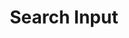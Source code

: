---
title: Search Input
category: Application
paid: false
isActive: true
ltr: {"vue":{"vueTail":[{"code":"<template>\n  <form class=\"max-w-md px-4 mx-auto mt-12\">\n    <div class=\"relative\">\n        <svg xmlns=\"http://www.w3.org/2000/svg\" class=\"absolute top-0 bottom-0 w-6 h-6 my-auto text-gray-400 left-3\"\n          fill=\"none\" viewBox=\"0 0 24 24\" stroke=\"currentColor\">\n          <path strokeLinecap=\"round\" strokeLinejoin=\"round\"\n            d=\"M21 21l-6-6m2-5a7 7 0 11-14 0 7 7 0 0114 0z\" />\n        </svg>\n      <input type=\"text\" placeholder=\"Search\"\n        class=\"w-full py-3 pl-12 pr-4 text-gray-500 border rounded-md outline-none bg-gray-50 focus:bg-white focus:border-indigo-600\" />\n    </div>\n  </form>\n</template>","label":"App.vue"}],"vueCss":[{"label":"App.vue","code":"<template>\n  <form\n    class=\"search-form-primary\">\n    <div class=\"search-form-container\">\n        <svg xmlns=\"http://www.w3.org/2000/svg\" class=\"search-icon\" fill=\"none\" viewBox=\"0 0 24 24\" stroke=\"currentColor\">\n            <path strokeLinecap=\"round\" strokeLinejoin=\"round\" strokeWidth={2} d=\"M21 21l-6-6m2-5a7 7 0 11-14 0 7 7 0 0114 0z\" />\n        </svg>\n        <input\n            type=\"text\"\n            placeholder=\"Search\"\n            class=\"search-input\"\n        />\n    </div>\n  </form>\n</template>"},{"code":"  .search-form-primary {\n  max-width: 28rem;\n  padding: 0px 1rem 0px 1rem;\n  margin: 3rem auto 0px auto;\n  }\n  .search-form-primary .search-form-container {\n    position: relative;\n  }\n  .search-form-primary .search-form-container .search-icon {\n    position: absolute;\n    top: 0;\n    bottom: 0;\n    width: 1.5rem;\n    height: 1.5rem;\n    margin-top: auto;\n    margin-bottom: auto;\n    left: 0.75rem;\n    color: #9ca3af;\n  }\n  .search-form-primary .search-form-container .search-input {\n    width: 100%;\n    padding: 0.75rem 1rem 0.75rem 3rem;\n    color: #6b7280;\n    border: solid 1px #e5e7eb;\n    border-radius: 0.375rem;\n    outline: none;\n    background-color: #f9fafb;\n  }\n  .search-form-primary .search-form-container .search-input:focus {\n    background-color: #FFF;\n    border: #4f46e5 1px solid;\n  }","label":"style.css"}]},"preview":"function App() {\n  return /*#__PURE__*/React.createElement(\"form\", {\n    onSubmit: e => e.preventDefault(),\n    className: \"max-w-md px-4 mx-auto mt-12\"\n  }, /*#__PURE__*/React.createElement(\"div\", {\n    className: \"relative\"\n  }, /*#__PURE__*/React.createElement(\"svg\", {\n    xmlns: \"http://www.w3.org/2000/svg\",\n    className: \"absolute top-0 bottom-0 w-6 h-6 my-auto text-gray-400 left-3\",\n    fill: \"none\",\n    viewBox: \"0 0 24 24\",\n    stroke: \"currentColor\"\n  }, /*#__PURE__*/React.createElement(\"path\", {\n    strokeLinecap: \"round\",\n    strokeLinejoin: \"round\",\n    strokeWidth: 2,\n    d: \"M21 21l-6-6m2-5a7 7 0 11-14 0 7 7 0 0114 0z\"\n  })), /*#__PURE__*/React.createElement(\"input\", {\n    type: \"text\",\n    placeholder: \"Search\",\n    className: \"w-full py-3 pl-12 pr-4 text-gray-500 border rounded-md outline-none bg-gray-50 focus:bg-white focus:border-indigo-600\"\n  })));\n}","react":{"jsxTail":[{"label":"App.jsx","code":"export default () => {\n    return (\n        <form\n            onSubmit={(e) => e.preventDefault()} \n            className=\"max-w-md px-4 mx-auto mt-12\">\n            <div className=\"relative\">\n                <svg xmlns=\"http://www.w3.org/2000/svg\" className=\"absolute top-0 bottom-0 w-6 h-6 my-auto text-gray-400 left-3\" fill=\"none\" viewBox=\"0 0 24 24\" stroke=\"currentColor\">\n                    <path strokeLinecap=\"round\" strokeLinejoin=\"round\" strokeWidth={2} d=\"M21 21l-6-6m2-5a7 7 0 11-14 0 7 7 0 0114 0z\" />\n                </svg>\n                <input\n                    type=\"text\"\n                    placeholder=\"Search\"\n                    className=\"w-full py-3 pl-12 pr-4 text-gray-500 border rounded-md outline-none bg-gray-50 focus:bg-white focus:border-indigo-600\"\n                />\n            </div>\n        </form>\n    )\n}"}],"jsxCss":[{"code":"export default () => {\n    return (\n        <form\n            onSubmit={(e) => e.preventDefault()} \n            className=\"search-form-primary\">\n            <div className=\"search-form-container\">\n                <svg xmlns=\"http://www.w3.org/2000/svg\" className=\"search-icon\" fill=\"none\" viewBox=\"0 0 24 24\" stroke=\"currentColor\">\n                    <path strokeLinecap=\"round\" strokeLinejoin=\"round\" strokeWidth={2} d=\"M21 21l-6-6m2-5a7 7 0 11-14 0 7 7 0 0114 0z\" />\n                </svg>\n                <input\n                    type=\"text\"\n                    placeholder=\"Search\"\n                    className=\"search-input\"\n                />\n            </div>\n        </form>\n    )\n}\n","label":"App.jsx"},{"label":"style.css","code":".search-form-primary {\n  max-width: 28rem;\n  padding: 0px 1rem 0px 1rem;\n  margin: 3rem auto 0px auto;\n}\n.search-form-primary .search-form-container {\n  position: relative;\n}\n.search-form-primary .search-form-container .search-icon {\n  position: absolute;\n  top: 0;\n  bottom: 0;\n  width: 1.5rem;\n  height: 1.5rem;\n  margin-top: auto;\n  margin-bottom: auto;\n  left: 0.75rem;\n  color: #9ca3af;\n}\n.search-form-primary .search-form-container .search-input {\n  width: 100%;\n  padding: 0.75rem 1rem 0.75rem 3rem;\n  color: #6b7280;\n  border: solid 1px #e5e7eb;\n  border-radius: 0.375rem;\n  outline: none;\n  background-color: #f9fafb;\n}\n.search-form-primary .search-form-container .search-input:focus {\n  background-color: #FFF;\n  border: #4f46e5 1px solid;\n}\n"}]}}
rtl: {"preview":"function App() {\n  return /*#__PURE__*/React.createElement(\"form\", {\n    onSubmit: e => e.preventDefault(),\n    className: \"max-w-md px-4 mx-auto mt-12\"\n  }, /*#__PURE__*/React.createElement(\"div\", {\n    className: \"relative\"\n  }, /*#__PURE__*/React.createElement(\"input\", {\n    type: \"text\",\n    placeholder: \"\\u0627\\u0628\\u062D\\u062B\",\n    className: \"w-full py-3 pl-4 pr-12 text-gray-500 border rounded-md outline-none bg-gray-50 focus:bg-white focus:border-indigo-600\"\n  }), /*#__PURE__*/React.createElement(\"svg\", {\n    xmlns: \"http://www.w3.org/2000/svg\",\n    className: \"absolute top-0 bottom-0 w-6 h-6 my-auto text-gray-400 right-3\",\n    fill: \"none\",\n    viewBox: \"0 0 24 24\",\n    stroke: \"currentColor\"\n  }, /*#__PURE__*/React.createElement(\"path\", {\n    strokeLinecap: \"round\",\n    strokeLinejoin: \"round\",\n    strokeWidth: 2,\n    d: \"M21 21l-6-6m2-5a7 7 0 11-14 0 7 7 0 0114 0z\"\n  }))));\n}","vue":{"vueCss":[],"vueTail":[]},"react":{"jsxTail":[{"code":"export default () => {\n    return (\n        <form\n            onSubmit={(e) => e.preventDefault()} \n            className=\"max-w-md px-4 mx-auto mt-12\">\n            <div className=\"relative\">\n                <svg xmlns=\"http://www.w3.org/2000/svg\" className=\"absolute top-0 bottom-0 w-6 h-6 my-auto text-gray-400 left-3\" fill=\"none\" viewBox=\"0 0 24 24\" stroke=\"currentColor\">\n                    <path strokeLinecap=\"round\" strokeLinejoin=\"round\" strokeWidth={2} d=\"M21 21l-6-6m2-5a7 7 0 11-14 0 7 7 0 0114 0z\" />\n                </svg>\n                <input\n                    type=\"text\"\n                    placeholder=\"ابحث\"\n                    className=\"w-full py-3 pl-12 pr-4 text-gray-500 border rounded-md outline-none bg-gray-50 focus:bg-white focus:border-indigo-600\"\n                />\n            </div>\n        </form>\n    )\n}","label":"App.jsx"}],"jsxCss":[{"label":"App.jsx","code":"export default () => {\n    return (\n        <form\n            onSubmit={(e) => e.preventDefault()} \n            className=\"search-form-primary\">\n            <div className=\"search-form-container\">\n                <svg xmlns=\"http://www.w3.org/2000/svg\" className=\"search-icon\" fill=\"none\" viewBox=\"0 0 24 24\" stroke=\"currentColor\">\n                    <path strokeLinecap=\"round\" strokeLinejoin=\"round\" strokeWidth={2} d=\"M21 21l-6-6m2-5a7 7 0 11-14 0 7 7 0 0114 0z\" />\n                </svg>\n                <input\n                    type=\"text\"\n                    placeholder=\"ابحث\"\n                    className=\"search-input\"\n                />\n            </div>\n        </form>\n    )\n}"},{"label":"style.css","code":".search-form-primary {\n  max-width: 28rem;\n  padding: 0px 1rem 0px 1rem;\n  margin: 3rem auto 0px auto;\n}\n.search-form-primary .search-form-container {\n  position: relative;\n}\n.search-form-primary .search-form-container .search-icon {\n  position: absolute;\n  top: 0;\n  bottom: 0;\n  width: 1.5rem;\n  height: 1.5rem;\n  margin-top: auto;\n  margin-bottom: auto;\n  right: 0.75rem;\n  color: #9ca3af;\n}\n.search-form-primary .search-form-container .search-input {\n  width: 100%;\n  padding: 0.75rem 3rem 0.75rem 1rem;\n  color: #6b7280;\n  border: solid 1px #e5e7eb;\n  border-radius: 0.375rem;\n  outline: none;\n  background-color: #f9fafb;\n}\n.search-form-primary .search-form-container .search-input:focus {\n  background-color: #FFF;\n  border: #4f46e5 1px solid;\n}"}]}}
slug: /inputs
id: 6dfbd89e-e6ab-4223-9017-bf0855c269f3
created_at: 2
---